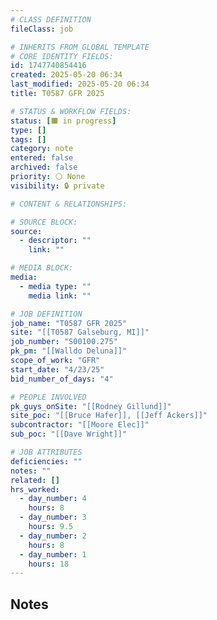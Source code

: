 ```yaml
---
# CLASS DEFINITION
fileClass: job

# INHERITS FROM GLOBAL TEMPLATE
# CORE IDENTITY FIELDS:
id: 1747740854416
created: 2025-05-20 06:34
last_modified: 2025-05-20 06:34
title: T0587 GFR 2025

# STATUS & WORKFLOW FIELDS:
status: [🟧 in progress]
type: []
tags: []
category: note
entered: false
archived: false
priority: ⚪ None
visibility: 🔒 private

# CONTENT & RELATIONSHIPS:

# SOURCE BLOCK:
source:
  - descriptor: ""
    link: ""

# MEDIA BLOCK:
media:
  - media type: ""
    media link: ""

# JOB DEFINITION
job_name: "T0587 GFR 2025"
site: "[[T0587 Galseburg, MI]]"
job_number: "S00100.275"
pk_pm: "[[Walldo Deluna]]"
scope_of_work: "GFR"
start_date: "4/23/25"
bid_number_of_days: "4"

# PEOPLE INVOLVED
pk_guys_onSite: "[[Rodney Gillund]]"
site_poc: "[[Bruce Hafer]], [[Jeff Ackers]]"
subcontractor: "[[Moore Elec]]"
sub_poc: "[[Dave Wright]]"

# JOB ATTRIBUTES
deficiencies: ""
notes: ""
related: []
hrs_worked:
  - day_number: 4
    hours: 8
  - day_number: 3
    hours: 9.5
  - day_number: 2
    hours: 8
  - day_number: 1
    hours: 18
---
```


## Notes